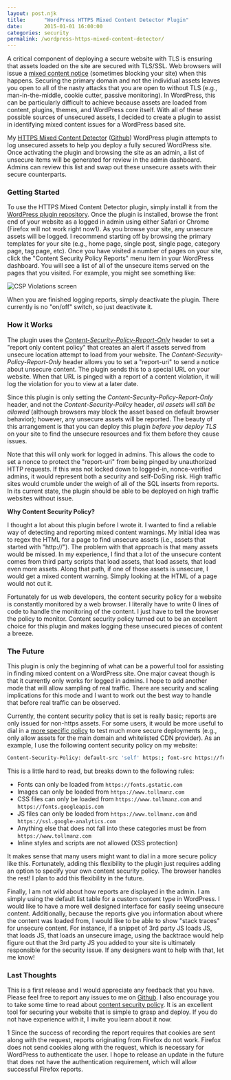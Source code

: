 ```yaml
---
layout: post.njk
title:      "WordPress HTTPS Mixed Content Detector Plugin"
date:       2015-01-01 16:00:00
categories: security
permalink: /wordpress-https-mixed-content-detector/
---
```


A critical component of deploying a secure website with TLS is ensuring that assets loaded on the site are secured with TLS/SSL. Web browsers will issue a [mixed content notice](https://developer.mozilla.org/en-US/docs/Security/MixedContent) (sometimes blocking your site) when this happens. Securing the primary domain and not the individual assets leaves you open to all of the nasty attacks that you are open to without TLS (e.g., man-in-the-middle, cookie cutter, passive monitoring). In WordPress, this can be particularly difficult to achieve because assets are loaded from content, plugins, themes, and WordPress core itself. With all of these possible sources of unsecured assets, I decided to create a plugin to assist in identifying mixed content issues for a WordPress based site.

My [HTTPS Mixed Content Detector](https://wordpress.org/plugins/https-mixed-content-detector/) ([Github](https://github.com/tollmanz/wordpress-https-mixed-content-detector)) WordPress plugin attempts to log unsecured assets to help you deploy a fully secured WordPress site. Once activating the plugin and browsing the site as an admin, a list of unsecure items will be generated for review in the admin dashboard. Admins can review this list and swap out these unsecure assets with their secure counterparts.

### Getting Started

To use the HTTPS Mixed Content Detector plugin, simply install it from the [WordPress plugin repository](https://wordpress.org/plugins/https-mixed-content-detector/). Once the plugin is installed, browse the front end of your website as a logged in admin using either Safari or Chrome (Firefox will not work right now<span class="footnote-article-number">1</span>). As you browse your site, any unsecure assets will be logged. I recommend starting off by browsing the primary templates for your site (e.g., home page, single post, single page, category page, tag page, etc). Once you have visited a number of pages on your site, click the "Content Security Policy Reports" menu item in your WordPress dashboard. You will see a list of all of the unsecure items served on the pages that you visited. For example, you might see something like:

![](/media/images/csp-violations.jpg "CSP Violations screen")

When you are finished logging reports, simply deactivate the plugin. There currently is no "on/off" switch, so just deactivate it.

### How it Works

The plugin uses the *[Content-Security-Policy-Report-Only](http://w3c.github.io/webappsec/specs/content-security-policy/#iana-content-security-policy-report-only)* header to set a "report only content policy" that creates an alert if assets served from unsecure location attempt to load from your website. The *Content-Security-Policy-Report-Only* header allows you to set a "report-uri" to send a notice about unsecure content. The plugin sends this to a special URL on your website. When that URL is pinged with a report of a content violation, it will log the violation for you to view at a later date.

Since this plugin is only setting the *Content-Security-Policy-Report-Only* header, and not the *Content-Security-Policy* header, *all assets will still be allowed* (although browsers may block the asset based on default browser behavior); however, any unsecure assets will be reported. The beauty of this arrangement is that you can deploy this plugin *before you deploy TLS* on your site to find the unsecure resources and fix them before they cause issues.

Note that this will only work for logged in admins. This allows the code to set a nonce to protect the "report-uri" from being pinged by unauthorized HTTP requests. If this was not locked down to logged-in, nonce-verified admins, it would represent both a security and self-DoSing risk. High traffic sites would crumble under the weigh of all of the SQL inserts from reports. In its current state, the plugin should be able to be deployed on high traffic websites without issue.

**Why Content Security Policy?**

I thought a lot about this plugin before I wrote it. I wanted to find a reliable way of detecting and reporting mixed content warnings. My initial idea was to regex the HTML for a page to find unsecure assets (i.e., assets that started with "http://"). The problem with that approach is that many assets would be missed. In my experience, I find that a lot of the unsecure content comes from third party scripts that load assets, that load assets, that load even more assets. Along that path, if one of those assets is unsecure, I would get a mixed content warning. Simply looking at the HTML of a page would not cut it.

Fortunately for us web developers, the content security policy for a website is constantly monitored by a web browser. I literally have to write 0 lines of code to handle the monitoring of the content. I just have to tell the browser the policy to monitor. Content security policy turned out to be an excellent choice for this plugin and makes logging these unsecured pieces of content a breeze.

### The Future

This plugin is only the beginning of what can be a powerful tool for assisting in finding mixed content on a WordPress site. One major caveat though is that it currently only works for logged in admins. I hope to add another mode that will allow sampling of real traffic. There are security and scaling implications for this mode and I want to work out the best way to handle that before real traffic can be observed.

Currently, the content security policy that is set is really basic; reports are only issued for non-https assets. For some users, it would be more useful to dial in a [more specific policy](http://w3c.github.io/webappsec/specs/content-security-policy/#directives) to test much more secure deployments (e.g., only allow assets for the main domain and whitelisted CDN provider). As an example, I use the following content security policy on my website:

```bash
Content-Security-Policy: default-src 'self' https:; font-src https://fonts.gstatic.com; img-src 'self' https:; style-src 'self' https: https://fonts.googleapis.com; script-src 'self' https: https://ssl.google-analytics.com
```

This is a little hard to read, but breaks down to the following rules:

* Fonts can only be loaded from `https://fonts.gstatic.com`
* Images can only be loaded from `https://www.tollmanz.com`
* CSS files can only be loaded from `https://www.tollmanz.com` and `https://fonts.googleapis.com`
* JS files can only be loaded from `https://www.tollmanz.com` and `https://ssl.google-analytics.com`
* Anything else that does not fall into these categories must be from `https://www.tollmanz.com`
* Inline styles and scripts are not allowed (XSS protection)

It makes sense that many users might want to dial in a more secure policy like this. Fortunately, adding this flexibility to the plugin just requires adding an option to specify your own content security policy. The browser handles the rest! I plan to add this flexibility in the future.

Finally, I am not wild about how reports are displayed in the admin. I am simply using the default list table for a custom content type in WordPress. I would like to have a more well designed interface for easily seeing unsecure content. Additionally, because the reports give you information about where the content was loaded from, I would like to be able to show "stack traces" for unsecure content. For instance, if a snippet of 3rd party JS loads JS, that loads JS, that loads an unsecure image, using the backtrace would help figure out that the 3rd party JS you added to your site is ultimately responsible for the security issue. If any designers want to help with that, let me know!

### Last Thoughts

This is a first release and I would appreciate any feedback that you have. Please feel free to report any issues to me on [Github](https://github.com/tollmanz/wordpress-https-mixed-content-detector/issues). I also encourage you to take some time to read about [content security policy](http://www.html5rocks.com/en/tutorials/security/content-security-policy/). It is an excellent tool for securing your website that is simple to grasp and deploy. If you do not have experience with it, I invite you learn about it now.

<p class="footnote"><span class="footnote-footer-number">1</span> Since the success of recording the report requires that cookies are sent along with the request, reports originating from Firefox do not work. Firefox does not send cookies along with the request, which is necessary for WordPress to authenticate the user. I hope to release an update in the future that does not have the authentication requirement, which will allow successful Firefox reports.</p>
